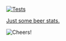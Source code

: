 [![Tests](https://github.com/jsyrovy/untappd/actions/workflows/tests.yml/badge.svg)](https://github.com/jsyrovy/untappd/actions/workflows/tests.yml)

[Just some beer stats.](https://jsyrovy.github.io/untappd/)

![Cheers!](https://media3.giphy.com/media/v1.Y2lkPTc5MGI3NjExd3BxcTh0ZWt6OGt1ZnFleXdlMzR3cjhvY3p4NWMwY3hpeWQwenN5cCZlcD12MV9pbnRlcm5hbF9naWZfYnlfaWQmY3Q9Zw/z9dh5MpO0CnbG/giphy.gif)

